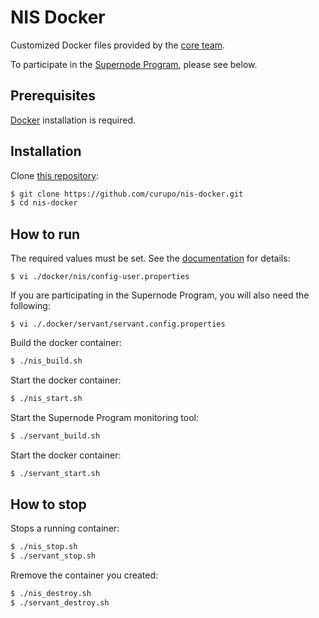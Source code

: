 # NIS Docker

Customized Docker files provided by the [core team](https://github.com/NemProject/nem-docker).

To participate in the [Supernode Program](https://docs.nem.io/pages/Guides/supernode-program/docs.en.html), please see below.


## Prerequisites

[Docker](https://docs.docker.com/get-docker/) installation is required.

## Installation

Clone [this repository](https://github.com/curupo/nis-docker):

```bash
$ git clone https://github.com/curupo/nis-docker.git
$ cd nis-docker
```

## How to run

The required values must be set. See the [documentation](https://docs.nem.io/pages/) for details:


```text
$ vi ./docker/nis/config-user.properties
```

If you are participating in the Supernode Program, you will also need the following:

```text
$ vi ./.docker/servant/servant.config.properties
```

Build the docker container:

```bash
$ ./nis_build.sh
```

Start the docker container:

```bash
$ ./nis_start.sh
```

Start the Supernode Program monitoring tool:

```bash
$ ./servant_build.sh
```

Start the docker container:

```bash
$ ./servant_start.sh
```

## How to stop

Stops a running container:

```bash
$ ./nis_stop.sh
$ ./servant_stop.sh
```

Rremove the container you created:

```bash
$ ./nis_destroy.sh
$ ./servant_destroy.sh
```
